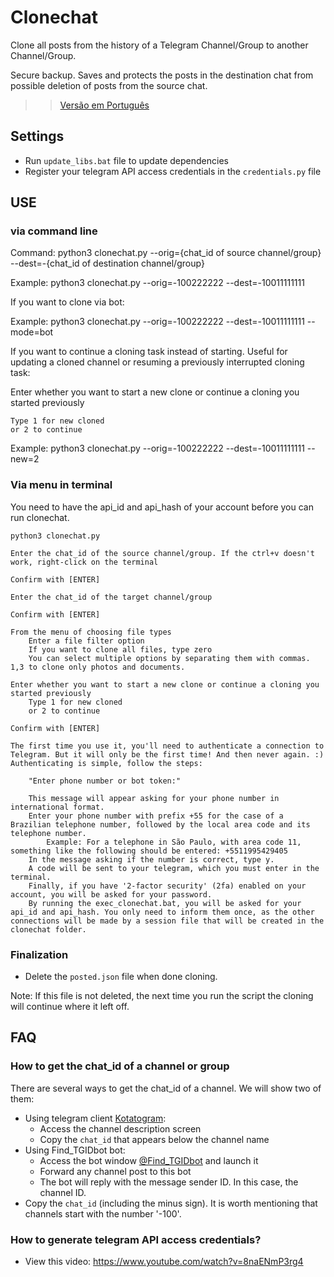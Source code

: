 # Clonechat

Clone all posts from the history of a Telegram Channel/Group to another Channel/Group.

Secure backup. Saves and protects the posts in the destination chat from possible deletion of posts from the source chat.

>> [Versão em Português](README_ptbr.md)

## Settings
- Run `update_libs.bat` file to update dependencies
- Register your telegram API access credentials in the `credentials.py` file

## USE

### via command line

Command: 
python3 clonechat.py --orig={chat_id of source channel/group} --dest=-{chat_id of destination channel/group}

Example: 
python3 clonechat.py --orig=-100222222 --dest=-10011111111

If you want to clone via bot:

Example: 
python3 clonechat.py --orig=-100222222 --dest=-10011111111 --mode=bot

If you want to continue a cloning task instead of starting. Useful for updating a cloned channel or resuming a previously interrupted cloning task:

Enter whether you want to start a new clone or continue a cloning you started previously

    Type 1 for new cloned
    or 2 to continue

Example: python3 clonechat.py --orig=-100222222 --dest=-10011111111 --new=2

### Via menu in terminal

You need to have the api_id and api_hash of your account before you can run clonechat.

    python3 clonechat.py

    Enter the chat_id of the source channel/group. If the ctrl+v doesn't work, right-click on the terminal

    Confirm with [ENTER]

    Enter the chat_id of the target channel/group

    Confirm with [ENTER]

    From the menu of choosing file types
        Enter a file filter option
        If you want to clone all files, type zero
        You can select multiple options by separating them with commas. 1,3 to clone only photos and documents.

    Enter whether you want to start a new clone or continue a cloning you started previously
        Type 1 for new cloned
        or 2 to continue

    Confirm with [ENTER]

    The first time you use it, you'll need to authenticate a connection to Telegram. But it will only be the first time! And then never again. :) Authenticating is simple, follow the steps:

        "Enter phone number or bot token:"

        This message will appear asking for your phone number in international format.
        Enter your phone number with prefix +55 for the case of a Brazilian telephone number, followed by the local area code and its telephone number.
            Example: For a telephone in São Paulo, with area code 11, something like the following should be entered: +5511995429405
        In the message asking if the number is correct, type y.
        A code will be sent to your telegram, which you must enter in the terminal.
        Finally, if you have '2-factor security' (2fa) enabled on your account, you will be asked for your password.
        By running the exec_clonechat.bat, you will be asked for your api_id and api_hash. You only need to inform them once, as the other connections will be made by a session file that will be created in the clonechat folder.


### Finalization

- Delete the `posted.json` file when done cloning.

Note: If this file is not deleted, the next time you run the script the cloning will continue where it left off.

## FAQ

### How to get the chat_id of a channel or group

There are several ways to get the chat_id of a channel. We will show two of them:
- Using telegram client [Kotatogram](https://kotatogram.github.io/download/):
  - Access the channel description screen
  - Copy the `chat_id` that appears below the channel name
- Using Find_TGIDbot bot:
  - Access the bot window [@Find_TGIDbot](http://t.me/Find_TGIDbot) and launch it
  - Forward any channel post to this bot
  - The bot will reply with the message sender ID. In this case, the channel ID.
- Copy the `chat_id` (including the minus sign). It is worth mentioning that channels start with the number '-100'.

### How to generate telegram API access credentials?

- View this video: https://www.youtube.com/watch?v=8naENmP3rg4
